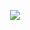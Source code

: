 <!--<img src="https://raw.githubusercontent.com/sometimecalledJSON/Bharat2044/refs/heads/main/assets/header.png"/>
-->


<!--  Terminal Boot Log with Glowing Effect -->
<p align="center">
  <img src="https://readme-typing-svg.demolab.com?font=Fira+Code&size=20&pause=1000&center=true&vCenter=true&width=800&height=50&lines=Programmer;Software+Engineer;"/>
</p>

<!-- 🎯 Animated Console Banner with Cyber Theme -->
<!--p align="center">
  <span style="display: inline-block; color: #0ff; font-weight: bold; font-family: 'Courier New', Courier, monospace; background: #0d0d0d; padding: 12px 20px; border: 1px solid #00ffff; border-radius: 8px; font-size: 18px; box-shadow: 0 0 10px #00ffff;">
     𝗙𝘂𝗹𝗹-𝗦𝘁𝗮𝗰𝗸 𝗪𝗲𝗯 𝗗𝗲𝘃𝗲𝗹𝗼𝗽𝗲𝗿 | 𝗦𝗮𝗹𝗲𝘀𝗳𝗼𝗿𝗰𝗲 𝗗𝗲𝘃/𝗔𝗱𝗺𝗶𝗻 | 𝗖𝗼𝗺𝗽𝗲𝘁𝗶𝘁𝗶𝘃𝗲 𝗣𝗿𝗼𝗴𝗿𝗮𝗺𝗺𝗲𝗿
  </span>
</p>-->

<!-- 🔥 Live Coding Cyber GIF -->
<!--<p align="center">
  <img src="https://raw.githubusercontent.com/akabharat/akabharat/main/assets/terminal-loop.gif" width="700" alt="Live Dev Animation"/>
</p>

<hr/>-->

<!-- 🧰 Tech Stack Showcase with Glow + Motion -->
<!--<h2 align="center">🌟 Tech Toolbox</h2>
<p align="center">
  <img src="https://skillicons.dev/icons?i=html,css,js,react,nodejs,express,mongodb,git,github,vscode&theme=light" />
  <img src="https://cdn.jsdelivr.net/gh/devicons/devicon/icons/salesforce/salesforce-original.svg" alt="Salesforce" width="42" height="42" style="background:white; padding:5px; border-radius:12px; box-shadow: 0 1px 6px rgba(0,255,255,0.4); border:1px solid #00ffff; margin-left: 10px;"/>
</p>

<hr/>-->

<!-- 📊 GitHub Analytics -->
<!--<h2 align="center">📊 GitHub Stats</h2>
<p align="center">
  <img src="https://github-readme-stats.vercel.app/api?username=akabharat&show_icons=true&theme=radical&hide_border=true&title_color=00ffff&icon_color=00ffff" alt="GitHub Stats"/>
  <br/>
  <img src="https://github-readme-streak-stats.herokuapp.com?user=akabharat&theme=radical&hide_border=true&ring=00ffff&fire=00ffff&currStreakLabel=00ffff" alt="GitHub Streak"/>
  <br/>
  <img src="https://github-readme-stats.vercel.app/api/top-langs/?username=akabharat&layout=compact&theme=radical&hide_border=true&title_color=00ffff" alt="Top Languages"/>
</p>-->

<!--<hr/> -->

<!-- 🕸️ Contribution Graph -->
<!--<h2 align="center">🔥 Contribution Activity</h2>
<p align="center">
  <img src="https://github-readme-activity-graph.vercel.app/graph?username=akabharat&theme=react-dark&color=00ffff&line=00ffff&point=ffffff&area=true" alt="Activity Graph"/>
</p>

<hr/>-->
